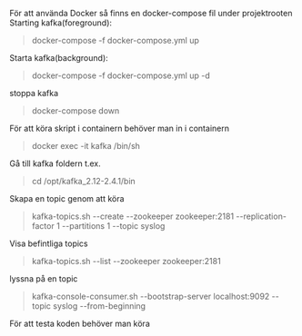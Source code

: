 
För att använda Docker så finns en docker-compose fil under projektrooten
Starting kafka(foreground):
>docker-compose -f docker-compose.yml up

Starta kafka(background):
>docker-compose -f docker-compose.yml up -d

stoppa kafka
>docker-compose down

För att köra skript i containern behöver man in i containern
>docker exec -it kafka /bin/sh

Gå till kafka foldern t.ex.
>cd /opt/kafka_2.12-2.4.1/bin

Skapa en topic genom att köra
>kafka-topics.sh --create --zookeeper zookeeper:2181 --replication-factor 1 --partitions 1 --topic syslog

Visa befintliga topics
>kafka-topics.sh --list --zookeeper zookeeper:2181 

lyssna på en topic
>kafka-console-consumer.sh --bootstrap-server localhost:9092 --topic syslog --from-beginning

För att testa koden behöver man köra 